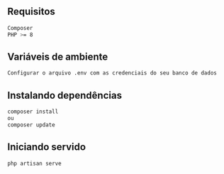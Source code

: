 ## Requisitos

```bash
Composer
PHP >= 8
```

## Variáveis de ambiente

```bash
Configurar o arquivo .env com as credenciais do seu banco de dados
```

## Instalando dependências
```bash
composer install
ou
composer update 
```

## Iniciando servido
```bash
php artisan serve
```
